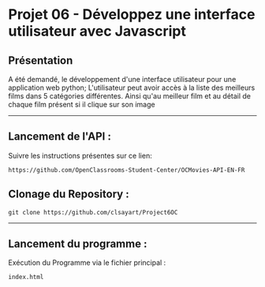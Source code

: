 
#  Projet 06 - Développez une interface utilisateur avec Javascript

## Présentation


A été demandé, le développement d'une interface utilisateur pour une application web python;
L'utilisateur peut avoir accès à la liste des meilleurs films dans 5 catégories différentes.
Ainsi qu'au meilleur film et au détail de chaque film présent si il clique sur son image
***


## Lancement de l'API :

Suivre les instructions présentes sur ce lien: 
````shell
https://github.com/OpenClassrooms-Student-Center/OCMovies-API-EN-FR
````
## Clonage du Repository :
````shell
git clone https://github.com/clsayart/Project6OC
````

***
## Lancement du programme : 
Exécution du Programme via le fichier principal : 
````shell
index.html
````




